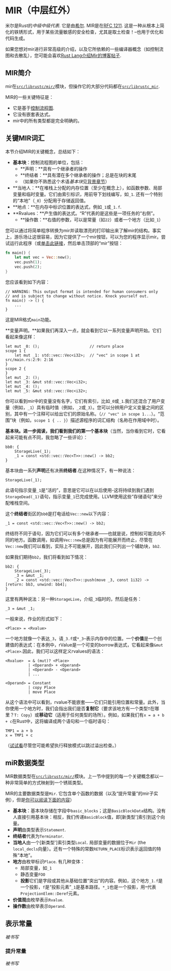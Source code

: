 # MIR（中层红外）

米尔是Rust的*中级中级代表*. 它是由[希尔](../hir.html). MIR是在[RFC 1211]. 这是一种从根本上简化的铁锈形式，用于某些流量敏感的安全检查，尤其是取土检查！–也用于优化和代码生成。

如果您想对mir进行非常高级的介绍，以及它所依赖的一些编译器概念（如控制流图和去散乱），您可能会喜欢[Rust Lang介绍Mir的博客帖子][blog].

[blog]: https://blog.rust-lang.org/2016/04/19/MIR.html

## MIR简介

mir在[`src/librustc/mir/`][mir]模块，但操作它的大部分代码都在[`src/librustc_mir`][mirmanip].

[rfc 1211]: http://rust-lang.github.io/rfcs/1211-mir.html

MIR的一些关键特征是：

-   它是基于[控制流程图][cfg].
-   它没有嵌套表达式。
-   mir中的所有类型都是完全明确的。

[cfg]: ../appendix/background.html#cfg

## 关键MIR词汇

本节介绍MIR的关键概念，总结如下：

-   **基本块**：控制流程图的单位，包括：
    -   **声明：**具有一个继承者的操作
    -   **终结者：**具有潜在多个继承者的操作；总是在块的末尾
    -   （如果你不熟悉这个术语*基本块*见[背景章节][cfg]）
-   **当地人：**在堆栈上分配的内存位置（至少在概念上），如函数参数、局部变量和临时变量。它们由索引标识，用前导下划线编写，如`_1`. 还有一个特别的“本地”（`_0`）分配用于存储返回值。
-   **地点：**在内存中标识位置的表达式，例如`_1`或`_1.f`.
-   **Rvalues：**产生值的表达式。“R”代表的是这些是一项任务的“右侧”。
    -   **操作数：**右值的参数，可以是常量（如`22`）或者一个地方（比如`_1`）

您可以通过将简单程序转换为mir并读取漂亮的打印输出来了解mir的结构。事实上，游乐场让这很容易，因为它提供了一个mir按钮，可以为您的程序显示mir。尝试运行此程序（或[单击此链接][sample-play]，然后单击顶部的“mir”按钮：

[sample-play]: https://play.rust-lang.org/?gist=30074856e62e74e91f06abd19bd72ece&version=stable

```rust
fn main() {
    let mut vec = Vec::new();
    vec.push(1);
    vec.push(2);
}
```

您应该看到如下内容：

```mir
// WARNING: This output format is intended for human consumers only
// and is subject to change without notice. Knock yourself out.
fn main() -> () {
    ...
}
```

这是MIR格式`main`功能。

**变量声明。**如果我们再深入一点，就会看到它以一系列变量声明开始。它们看起来像这样：

```mir
let mut _0: ();                      // return place
scope 1 {
    let mut _1: std::vec::Vec<i32>;  // "vec" in scope 1 at src/main.rs:2:9: 2:16
}
scope 2 {
}
let mut _2: ();
let mut _3: &mut std::vec::Vec<i32>;
let mut _4: ();
let mut _5: &mut std::vec::Vec<i32>;
```

你可以看到mir中的变量没有名字，它们有索引，比如`_0`或`_1`.我们还混合了用户变量（例如，`_1`）具有临时值（例如，`_2`或`_3`）。您可以分辨用户定义变量之间的区别，其中有一个注释可以给出它们的原始名称。（`// "vec" in scope 1...`）。“范围”块（例如，`scope 1 { .. }`）描述源程序的词汇结构（名称在作用域中时）。

**基本块。**进一步阅读，我们看到我们的第一个**基本块**（当然，当你看到它时，它看起来可能有点不同，我忽略了一些评论）：

```mir
bb0: {
    StorageLive(_1);
    _1 = const <std::vec::Vec<T>>::new() -> bb2;
}
```

基本块由一系列**声明**还有决赛**终结者**.在这种情况下，有一种说法：

```mir
StorageLive(_1);
```

此语句指示变量`_1`是“活的”，意思是它可以在以后使用-这将持续到我们遇到`StorageDead(_1)`语句，指示变量`_1`已完成使用。LLVM使用这些“存储语句”来分配堆栈空间。

这个**终结者**街区的`bb0`是打电话给`Vec::new`以下内容：

```mir
_1 = const <std::vec::Vec<T>>::new() -> bb2;
```

终结符不同于语句，因为它们可以有多个继承者——也就是说，控制权可能流向不同的地方。函数调用，如调用`Vec::new`总是因为有可能展开而终止，尽管在`Vec::new`我们可以看到，实际上不可能展开，因此我们只列出一个辅助块，`bb2`.

如果我们期待`bb2`，我们将看到如下情况：

```mir
bb2: {
    StorageLive(_3);
    _3 = &mut _1;
    _2 = const <std::vec::Vec<T>>::push(move _3, const 1i32) -> [return: bb3, unwind: bb4];
}
```

这里有两种说法：另一种`StorageLive`，介绍`_3`临时的，然后是任务：

```mir
_3 = &mut _1;
```

一般来说，作业的形式如下：

```text
<Place> = <Rvalue>
```

一个地方就像一个表达`_3`，请`_3.f`或`*_3`–表示内存中的位置。一个**价值**是一个创建值的表达式：在本例中，rValue是一个可变的borrow表达式，它看起来像`&mut <Place>`.因此，我们可以这样定义rvalues的语法：

```text
<Rvalue>  = & (mut)? <Place>
          | <Operand> + <Operand>
          | <Operand> - <Operand>
          | ...

<Operand> = Constant
          | copy Place
          | move Place
```

从这个语法中可以看到，rvalue不能嵌套——它们只能引用位置和常量。此外，当你使用一个地方时，我们会指出我们是否**复制它**（要求该地方有一个类型`T`在哪里？`T: Copy`）或**移动它**（适用于任何类型的场所）。例如，如果我们有`x
= a + b + c`在Rust中，这将编译成两个语句和一个临时语句：

```mir
TMP1 = a + b
x = TMP1 + c
```

（[试试看][play-abc]尽管您可能希望执行释放模式以跳过溢出检查。）

[play-abc]: https://play.rust-lang.org/?gist=1751196d63b2a71f8208119e59d8a5b6&version=stable

## miR数据类型

MIR数据类型在[`src/librustc/mir/`][mir]模块。上一节中提到的每一个关键概念都以一种非常简单的方式映射到一个锈斑类型。

MIR的主要数据类型是`Mir`. 它包含单个函数的数据（以及“提升常量”的mir子实例），但是[你可以阅读下面的内容](#promoted)）

-   **基本块**：基本块存储在字段中`basic_blocks`；这是`BasicBlockData`结构。没有人直接引用基本块：相反，我们传递`BasicBlock`值，即[新类型']索引到这个向量。
-   **声明**由类型表示`Statement`.
-   **终结者**代表为`Terminator`.
-   **当地人**由一个[新类型']索引类型`Local`. 局部变量的数据位于`Mir` (the `local_decls`向量）。还有一个特殊的常数`RETURN_PLACE`标识表示返回值的特殊“本地”。
-   **地方**由枚举标识`Place`. 有几种变体：
    -   局部变量，如`_1`
    -   静态变量`FOO`
    -   **投影**它们是字段或其他从基础位置“突出”的内容。例如，这个地方`_1.f`是一个投影，`f`是“投影元素”`_1`是基本路径。`*_1`也是一个投影，用`*`代表`ProjectionElem::Deref`元素。
-   **价值观**由枚举表示`Rvalue`.
-   **操作数**由枚举表示`Operand`.

## 表示常量

*被书写*

<a name="promoted"></a>

### 提升常量

*被书写*

[mir]: https://github.com/rust-lang/rust/tree/master/src/librustc/mir

[mirmanip]: https://github.com/rust-lang/rust/tree/master/src/librustc_mir

[mir]: https://github.com/rust-lang/rust/tree/master/src/librustc/mir

[newtype'd]: ../appendix/glossary.html
